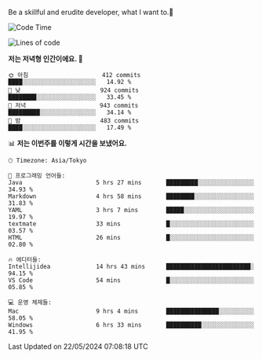 Be a skillful and erudite developer, what I want to.👶

<!--START_SECTION:waka-->
![Code Time](http://img.shields.io/badge/Code%20Time-820%20hrs%2020%20mins-blue)

![Lines of code](https://img.shields.io/badge/%EC%A0%80%EB%8A%94%20%EC%97%AC%ED%83%9C%EA%B9%8C%EC%A7%80%20-2.1%20million%20%EC%A4%84%EC%9D%98%20%EC%BD%94%EB%93%9C%EB%A5%BC%20%EC%9E%91%EC%84%B1%ED%96%88%EC%96%B4%EC%9A%94.-blue)

**저는 저녁형 인간이에요. 🦉** 

```text
🌞 아침                     412 commits         ████░░░░░░░░░░░░░░░░░░░░░   14.92 % 
🌆 낮　                     924 commits         ████████░░░░░░░░░░░░░░░░░   33.45 % 
🌃 저녁                     943 commits         █████████░░░░░░░░░░░░░░░░   34.14 % 
🌙 밤　                     483 commits         ████░░░░░░░░░░░░░░░░░░░░░   17.49 % 
```


📊 **저는 이번주를 이렇게 시간을 보냈어요.** 

```text
🕑︎ Timezone: Asia/Tokyo

💬 프로그래밍 언어들: 
Java                     5 hrs 27 mins       █████████░░░░░░░░░░░░░░░░   34.93 % 
Markdown                 4 hrs 58 mins       ████████░░░░░░░░░░░░░░░░░   31.83 % 
YAML                     3 hrs 7 mins        █████░░░░░░░░░░░░░░░░░░░░   19.97 % 
textmate                 33 mins             █░░░░░░░░░░░░░░░░░░░░░░░░   03.57 % 
HTML                     26 mins             █░░░░░░░░░░░░░░░░░░░░░░░░   02.80 % 

🔥 에디터들: 
Intellijidea             14 hrs 43 mins      ████████████████████████░   94.15 % 
VS Code                  54 mins             █░░░░░░░░░░░░░░░░░░░░░░░░   05.85 % 

💻 운영 체제들: 
Mac                      9 hrs 4 mins        ███████████████░░░░░░░░░░   58.05 % 
Windows                  6 hrs 33 mins       ██████████░░░░░░░░░░░░░░░   41.95 % 
```


 Last Updated on 22/05/2024 07:08:18 UTC
<!--END_SECTION:waka-->
